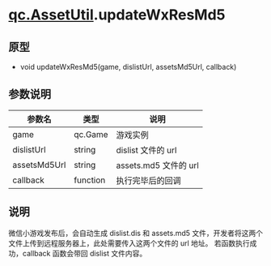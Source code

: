 # [qc.AssetUtil](AssetUtil.md).updateWxResMd5

## 原型
* void updateWxResMd5(game, dislistUrl, assetsMd5Url, callback)

## 参数说明
| 参数名 | 类型 | 说明 |
| ------------- | ------------- | -------------|
| game | qc.Game | 游戏实例 |
| dislistUrl | string | dislist 文件的 url |
| assetsMd5Url | string | assets.md5 文件的 url |
| callback | function | 执行完毕后的回调 |

## 说明
微信小游戏发布后，会自动生成 dislist.dis 和 assets.md5 文件，开发者将这两个文件上传到远程服务器上，此处需要传入这两个文件的 url 地址。 
若函数执行成功，callback 函数会带回 dislist 文件内容。 


